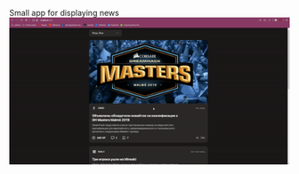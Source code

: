 Small app for displaying news
![screen](https://github.com/KonstantinKliukach/react-game-news/blob/master/src/assets/demo/demo.gif)
